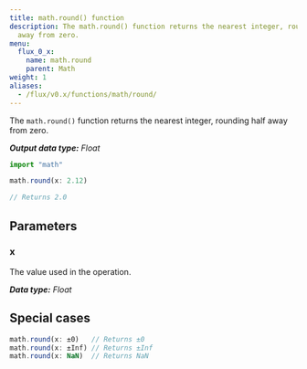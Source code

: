 ```yaml
---
title: math.round() function
description: The math.round() function returns the nearest integer, rounding half
  away from zero.
menu:
  flux_0_x:
    name: math.round
    parent: Math
weight: 1
aliases:
  - /flux/v0.x/functions/math/round/
---
```


The `math.round()` function returns the nearest integer, rounding half away from zero.

_**Output data type:** Float_

```js
import "math"

math.round(x: 2.12)

// Returns 2.0
```

## Parameters

### x
The value used in the operation.

_**Data type:** Float_

## Special cases
```js
math.round(x: ±0)   // Returns ±0
math.round(x: ±Inf) // Returns ±Inf
math.round(x: NaN)  // Returns NaN
```
